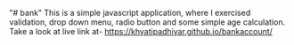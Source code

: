 "# bank" 
This is a simple javascript application, where I exercised validation, drop down menu, radio button and some simple age calculation. Take a look at live link at- https://khyatipadhiyar.github.io/bankaccount/
